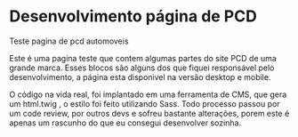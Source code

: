 # Desenvolvimento página de PCD 
Teste pagina de pcd automoveis 

Este é uma pagina teste que contem algumas partes do site PCD de uma grande marca.
Esses blocos são alguns dos que fiquei responsável pelo desenvolvimento, a página esta disponivel na versão desktop e mobile.

O código na vida real, foi implantado em uma ferramenta de CMS, que gera um html.twig , o estilo foi feito utilizando Sass. Todo processo passou por um code review, por outros devs e sofreu bastante alterações, porem este é apenas um rascunho do que eu consegui desenvolver sozinha.
